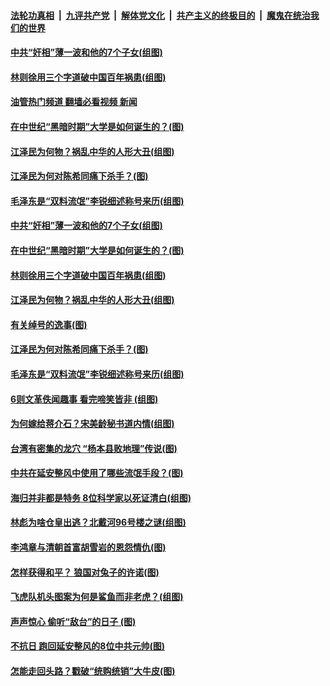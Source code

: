 ####  [法轮功真相](../../../../basic/blob/master/README.md?t=11150602) &nbsp;|&nbsp; [九评共产党](../../../../9ping.md/blob/master/README.md?t=11150602) &nbsp;|&nbsp; [解体党文化](../../../../jtdwh.md/blob/master/README.md?t=11150602)  &nbsp;|&nbsp; [共产主义的终极目的](../../../../gczydzjmd.md/blob/master/README.md?t=11150602) &nbsp;|&nbsp; [魔鬼在统治我们的世界](../../../../mgztzwmdsj.md/blob/master/README.md?t=11150602) 

#### [中共“奸相”薄一波和他的7个子女(组图)](../pages/p6/1020152.md?t=11150602) 

#### [林则徐用三个字道破中国百年祸患(组图)](../pages/p6/1021363.md?t=11150602) 

#### [油管热门频道 翻墙必看视频 新闻](http://129.146.143.75:81/youtube.html?11150602)

#### [在中世纪“黑暗时期”大学是如何诞生的？(图)](../pages/p6/1021601.md?t=11150602) 

#### [江泽民为何物？祸乱中华的人形大丑(组图)](../pages/p6/1020774.md?t=11150602) 

#### [江泽民为何对陈希同痛下杀手？(图)](../pages/p6/1021167.md?t=11150602) 

#### [毛泽东是“双料流氓”李锐细述称号来历(组图)](../pages/p6/1021238.md?t=11150602) 

#### [中共“奸相”薄一波和他的7个子女(组图)](../pages/p6/1020152.md?t=11150602) 

#### [在中世纪“黑暗时期”大学是如何诞生的？(图)](../pages/p6/1021601.md?t=11150602) 

#### [林则徐用三个字道破中国百年祸患(组图)](../pages/p6/1021363.md?t=11150602) 

#### [江泽民为何物？祸乱中华的人形大丑(组图)](../pages/p6/1020774.md?t=11150602) 

#### [有关绰号的逸事(图)](../pages/p6/1021239.md?t=11150602) 

#### [江泽民为何对陈希同痛下杀手？(图)](../pages/p6/1021167.md?t=11150602) 

#### [毛泽东是“双料流氓”李锐细述称号来历(组图)](../pages/p6/1021238.md?t=11150602) 

#### [6则文革佚闻趣事 看完啼笑皆非 (组图)](../pages/p6/1021013.md?t=11150602) 

#### [为何嫁给蒋介石？宋美龄秘书道内情(组图)](../pages/p6/1021230.md?t=11150602) 

#### [台湾有密集的龙穴 “杨本县败地理”传说(图)](../pages/p6/1021284.md?t=11150602) 

#### [中共在延安整风中使用了哪些流氓手段？(图)](../pages/p6/1021165.md?t=11150602) 

#### [海归并非都是特务 8位科学家以死证清白(组图)](../pages/p6/1020575.md?t=11150602) 

#### [林彪为啥仓皇出逃？北戴河96号楼之谜(组图)](../pages/p6/1021351.md?t=11150602) 


#### [李鸿章与清朝首富胡雪岩的恩怨情仇(图)](../pages/p6/1021095.md?t=11150602) 

#### [怎样获得和平？ 狼国对兔子的许诺(图)](../pages/p6/1021377.md?t=11150602) 

#### [飞虎队机头图案为何是鲨鱼而非老虎？(组图)](../pages/p6/1021312.md?t=11150602) 

#### [声声惊心 偷听“敌台”的日子 (图)](../pages/p6/1021232.md?t=11150602) 

#### [不抗日 跑回延安整风的8位中共元帅(图)](../pages/p6/1021228.md?t=11150602) 

#### [怎能走回头路？戳破“统购统销”大牛皮(图)](../pages/p6/1021324.md?t=11150602) 

<img src='http://gfw-breaker.win/goodnews/indexes/p6.md' width='0px' height='0px'/>

